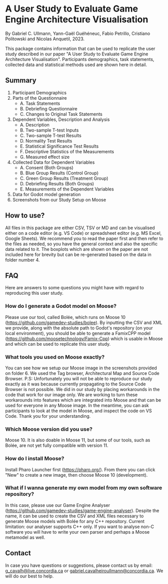 # A User Study to Evaluate Game Engine Architecture Visualisation
By Gabriel C. Ullmann, Yann-Gaël Guéhéneuc, Fabio Petrillo, Cristiano Politowski and Nicolas Anquetil, 2023. 

This package contains information that can be used to replicate the user study described in our paper "A User Study to Evaluate Game Engine Architecture Visualisation". Participants demographics, task statements, collected data and statistical methods used are shown here in detail. 

## Summary
1. Participant Demographics
2. Parts of the Questionnaire 
    - A. Task Statements
    - B. Debriefing Questionnaire
    - C. Changes to Original Task Statements
3. Dependent Variables, Description and Analysis
    - A. Description
    - B. Two-sample T-test Inputs
    - C. Two-sample T-test Results
    - D. Normality Test Results
    - E. Statistical Significance Test Results
    - F. Descriptive Statistics of the Measurements
    - G. Measured effect size
4. Collected Data for Dependent Variables
    - A. Consent (Both Groups)
    - B. Blue Group Results (Control Group)
    - C. Green Group Results (Treatment Group)
    - D. Debriefing Results (Both Groups)
    - E. Measurements of the Dependent Variables
5. Data for Godot model generation
6. Screenshots from our Study Setup on Moose

## How to use?
All files in this package are either CSV, TSV or MD and can be visualised either on a code editor (e.g. VS Code) or spreadsheet editor (e.g. MS Excel, Google Sheets). We recommend you to read the paper first and then refer to the files as needed, so you have the general context and also the specific data related to it. The boxplots which are shown on the paper are not included here for brevity but can be re-generated based on the data in folder number 4. 

## FAQ
Here are answers to some questions you might have with regard to reproducing this user study.

### How do I generate a Godot model on Moose?
Please use our tool, called Bolée, which runs on Moose 10 (https://github.com/gamedev-studies/bolee). By inputting the CSV and XML we provide, along with the absolute path to Godot's repository (on your local environment), you should be able to generate a FamixCPP model (https://github.com/moosetechnology/Famix-Cpp) which is usable in Moose and which can be used to replicate this user study. 

### What tools you used on Moose exactly?
You can see how we setup our Moose image in the screenshots provided on folder 6. We used the Tag browser, Architectural Map and Source Code Browser. P.S: Unfortunately you will not be able to reproduce our study exactly as it was because currently propagating to the Source Code Browser is not possible. We did in our study by placing workarounds in the code that work for our image only. We are working to turn these workarounds into features which are integrated into Moose and that can be used for everyone in any Moose image. In the meantime, you can ask participants to look at the model in Moose, and inspect the code on VS Code. Thank you for your understanding.

### Which Moose version did you use?
Moose 10. It is also doable in Moose 11, but some of our tools, such as Bolée, are not yet fully compatible with version 11. 

### How do I install Moose?
Install Pharo Launcher first (https://pharo.org/). From there you can click "New" to create a new image, then choose Moose 10 (development).

### What if I wanna generate my own model from my own software repository?
In this case, please use our Game Engine Analyser (https://github.com/gamedev-studies/game-engine-analyser). Despite the name, it can be used to create the CSV and XML files necessary to generate Moose models with Bolée for any C++ repository. Current limitation: our analyser supports C++ only. If you want to analyse non-C software you will have to write your own parser and perhaps a Moose metamodel as well.

## Contact
In case you have questions or suggestions, please contact us by email: g_cavalh@live.concordia.ca or gabriel.cavalheiroullmann@concordia.ca. We will do our best to help.

